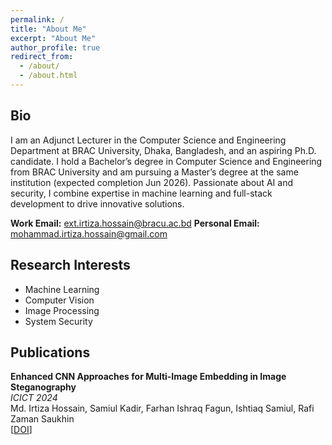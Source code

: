 ```yaml
---
permalink: /
title: "About Me"
excerpt: "About Me"
author_profile: true
redirect_from: 
  - /about/
  - /about.html
---
```


## Bio
I am an Adjunct Lecturer in the Computer Science and Engineering Department at BRAC University, Dhaka, Bangladesh, and an aspiring Ph.D. candidate. I hold a Bachelor’s degree in Computer Science and Engineering from BRAC University and am pursuing a Master’s degree at the same institution (expected completion Jun 2026). Passionate about AI and security, I combine expertise in machine learning and full-stack development to drive innovative solutions.

**Work Email:** [ext.irtiza.hossain@bracu.ac.bd](mailto:ext.irtiza.hossain@bracu.ac.bd)
**Personal Email:** [mohammad.irtiza.hossain@gmail.com](mailto:mohammad.irtiza.hossain@gmail.com)

## Research Interests
- Machine Learning
- Computer Vision
- Image Processing
- System Security

## Publications
**Enhanced CNN Approaches for Multi-Image Embedding in Image Steganography**  
*ICICT 2024*  
Md. Irtiza Hossain, Samiul Kadir, Farhan Ishraq Fagun, Ishtiaq Samiul, Rafi Zaman Saukhin  
[[DOI](https://doi.org/10.1109/ICICT64387.2024.10839645)]